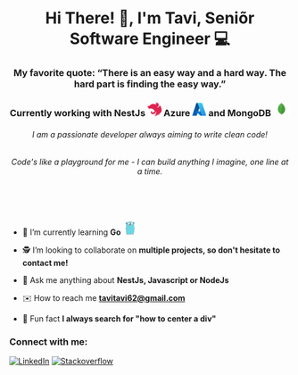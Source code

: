 
<h1 align="center">Hi There! 👋, I'm Tavi, Seniõr Software Engineer 💻</h1>
<h3 align="center">My favorite quote: “There is an easy way and a hard way. The hard part is finding the easy way.”</h3> 
<h3 align="center"> 
  Currently working with NestJs
   <img src='https://raw.githubusercontent.com/devicons/devicon/9f4f5cdb393299a81125eb5127929ea7bfe42889/icons/nestjs/nestjs-plain.svg' alt="NestJs logo" width="25px"  height="25px"> 
  Azure
     <img src='https://raw.githubusercontent.com/devicons/devicon/6910f0503efdd315c8f9b858234310c06e04d9c0/icons/azure/azure-original.svg' alt="Azure logo" width="25px"  height="25px"> 
  and MongoDB
     <img src='https://raw.githubusercontent.com/devicons/devicon/6910f0503efdd315c8f9b858234310c06e04d9c0/icons/mongodb/mongodb-original.svg' alt="MongoDB logo" width="30px"  height="25px">


</h3>
   
<h6 align="center">I am a passionate developer always aiming to write clean code! </h6>
<h6 align="center"> Code's like a playground for me - I can build anything I imagine, one line at a time. </h6>

<br>
<br>

<!--- 🔭 I’m currently working on [](https://github.com/xTavi/)-->

- 🌱  I’m currently learning **Go**  <img src='https://raw.githubusercontent.com/devicons/devicon/6910f0503efdd315c8f9b858234310c06e04d9c0/icons/go/go-original.svg' alt="Azure logo" width="25px"  height="25px"> 

- 🕵️  I’m looking to collaborate on **multiple projects, so don't hesitate to contact me!**

- 💬  Ask me anything about **NestJs, Javascript or NodeJs**

- ✉️  How to reach me **tavitavi62@gmail.com**

- 🤯  Fun fact **I always search for "how to center a div"**

<p align="left">
<h3 align="left">Connect with me:</h3>

[![LinkedIn](https://img.shields.io/badge/LinkedIn-blue?style=flat&logo=linkedin&labelColor=blue)](https://www.linkedin.com/in/tavi-constantin-3602601b3/)
[![Stackoverflow](https://img.shields.io/badge/Stackoverflow-orange?style=flat&logo=stackoverflow&labelColor=white)](https://stackoverflow.com/users/10672024/tavi)

<!-- [![Anurag's GitHub stats](https://github-readme-stats.vercel.app/api?username=xTavi&show_icons=true&theme=tokyonight)](#) -->


<!-- Profile viewers <p align="right" display="flex"> <img src="https://komarev.com/ghpvc/?username=xTavi" alt="xTavi" /> </p> -->
<!-- This is a little note from me, Tavi. I will paste here some useful links I used when I created my portofolio. I hope they will help you:
[1].  https://github.com/coderjojo/creative-profile-readme    ---- A list of profiles ( more than 100 ) Thank me later 😉
[2].  https://github.com/devicons/devicon                     ---- A lot of icons special for your profile needs
[3].  https://shields.io/                                     ---- Shields used for my contact section
-->
